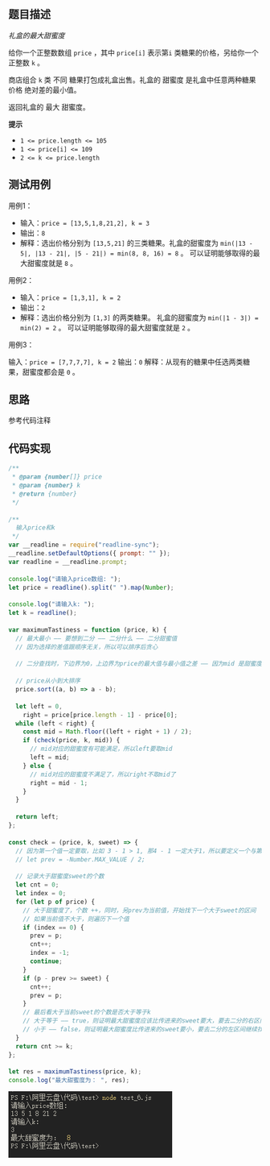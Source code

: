## 题目描述

_礼盒的最大甜蜜度_  

给你一个正整数数组 `price` ，其中 `price[i]` 表示第`i` 类糖果的价格，另给你一个正整数 `k` 。  

商店组合 `k` 类 不同 糖果打包成礼盒出售。礼盒的 甜蜜度 是礼盒中任意两种糖果 价格 绝对差的最小值。  

返回礼盒的 最大 甜蜜度。  

**提示**  

- `1 <= price.length <= 105`
- `1 <= price[i] <= 109`
- `2 <= k <= price.length`

## 测试用例
用例1：  

- 输入：`price = [13,5,1,8,21,2], k = 3`
- 输出：`8`
- 解释：选出价格分别为 `[13,5,21]` 的三类糖果。礼盒的甜蜜度为 `min(|13 - 5|, |13 - 21|, |5 - 21|) = min(8, 8, 16) = 8` 。
可以证明能够取得的最大甜蜜度就是 `8` 。

用例2：  

- 输入：`price = [1,3,1], k = 2`
- 输出：`2`
- 解释：选出价格分别为 `[1,3]` 的两类糖果。 礼盒的甜蜜度为 `min(|1 - 3|) = min(2) = 2` 。
可以证明能够取得的最大甜蜜度就是 `2` 。

用例3：  

输入：`price = [7,7,7,7], k = 2`
输出：`0`
解释：从现有的糖果中任选两类糖果，甜蜜度都会是 `0` 。

## 思路  

参考代码注释  

## 代码实现
```javascript
/**
 * @param {number[]} price
 * @param {number} k
 * @return {number}
 */

/**
  输入price和k
 */
var __readline = require("readline-sync");
__readline.setDefaultOptions({ prompt: "" });
var readline = __readline.prompt;

console.log("请输入price数组: ");
let price = readline().split(" ").map(Number);

console.log("请输入k: ");
let k = readline();

var maximumTastiness = function (price, k) {
  // 最大最小 —— 要想到二分 —— 二分什么 —— 二分甜蜜值
  // 因为选择的差值跟顺序无关，所以可以排序后贪心

  // 二分查找时，下边界为0，上边界为price的最大值与最小值之差 —— 因为mid 是甜蜜度，不是下标

  // price从小到大排序
  price.sort((a, b) => a - b);

  let left = 0,
    right = price[price.length - 1] - price[0];
  while (left < right) {
    const mid = Math.floor((left + right + 1) / 2);
    if (check(price, k, mid)) {
      // mid对应的甜蜜度有可能满足，所以left要取mid
      left = mid;
    } else {
      // mid对应的甜蜜度不满足了，所以right不取mid了
      right = mid - 1;
    }
  }

  return left;
};

const check = (price, k, sweet) => {
  // 因为第一个值一定要取，比如 3 - 1 > 1, 那4 - 1 一定大于1，所以要定义一个与第一个值相减恒为true的值，
  // let prev = -Number.MAX_VALUE / 2;

  // 记录大于甜蜜度sweet的个数
  let cnt = 0;
  let index = 0;
  for (let p of price) {
    // 大于甜蜜度了，个数 ++，同时，另prev为当前值，开始找下一个大于sweet的区间
    // 如果当前值不大于，则遍历下一个值
    if (index == 0) {
      prev = p;
      cnt++;
      index = -1;
      continue;
    }
    if (p - prev >= sweet) {
      cnt++;
      prev = p;
    }
    // 最后看大于当前sweet的个数是否大于等于k
    // 大于等于 —— true，则证明最大甜蜜度应该比传进来的sweet要大，要去二分的右区间继续找
    // 小于 —— false，则证明最大甜蜜度比传进来的sweet要小，要去二分的左区间继续找
  }
  return cnt >= k;
};

let res = maximumTastiness(price, k);
console.log("最大甜蜜度为： ", res);
```

![图](https://raw.githubusercontent.com/bhdgogogo/cloud-img/img/blogImg/leetcode_7.png)